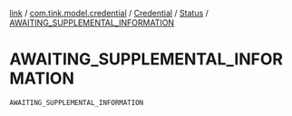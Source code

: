 [link](../../../index.md) / [com.tink.model.credential](../../index.md) / [Credential](../index.md) / [Status](index.md) / [AWAITING_SUPPLEMENTAL_INFORMATION](./-a-w-a-i-t-i-n-g_-s-u-p-p-l-e-m-e-n-t-a-l_-i-n-f-o-r-m-a-t-i-o-n.md)

# AWAITING_SUPPLEMENTAL_INFORMATION

`AWAITING_SUPPLEMENTAL_INFORMATION`